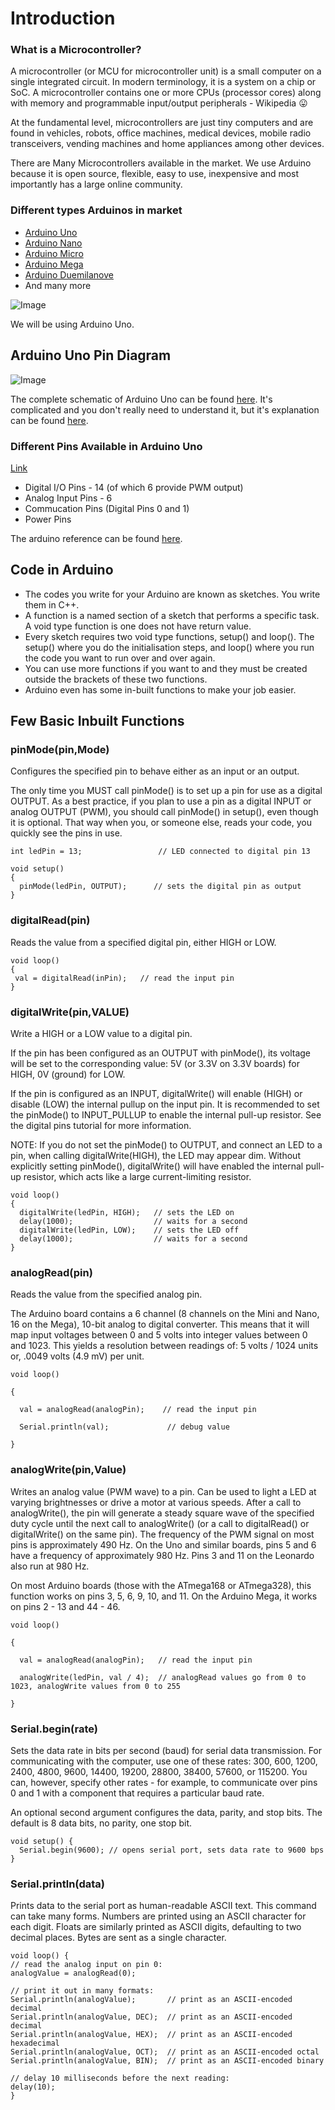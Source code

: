 # Introduction

### What is a Microcontroller?
A microcontroller (or MCU for microcontroller unit) is a small computer on a single integrated circuit. In modern terminology, it is a system on a chip or SoC. A microcontroller contains one or more CPUs (processor cores) along with memory and programmable input/output peripherals - Wikipedia  :stuck_out_tongue:

At the fundamental level, microcontrollers are just tiny computers and are found in vehicles, robots, office machines, medical devices, mobile radio transceivers, vending machines and home appliances among other devices.


There are Many Microcontrollers available in the market.
We use Arduino because it is open source, flexible, easy to use, inexpensive and most importantly has a large online community.

### Different types Arduinos in market
  * [Arduino Uno](https://store.arduino.cc/usa/arduino-uno-rev3)
  * [Arduino Nano ](https://store.arduino.cc/usa/arduino-nano)
  * [Arduino Micro](https://store.arduino.cc/usa/arduino-micro)
  * [Arduino Mega](https://store.arduino.cc/usa/arduino-mega-2560-rev3)
  * [Arduino Duemilanove](https://www.arduino.cc/en/Main/arduinoBoardDuemilanove)
  * And many more 

![Image](https://arduinoespblog.files.wordpress.com/2016/03/tipos-de-arduino.png)

We will be using Arduino Uno.

## Arduino Uno Pin Diagram

  ![Image](https://www.robomart.com/image/catalog/RM0058/01.jpg)

The complete schematic of Arduino Uno can be found [here](https://www.arduino.cc/en/uploads/Main/arduino-uno-schematic.pdf). It's complicated and you don't really need to understand it, but it's explanation can be found [here](https://www.allaboutcircuits.com/technical-articles/understanding-arduino-uno-hardware-design/).

### Different Pins Available in Arduino Uno
   [Link]()

   * Digital I/O Pins  - 14 (of which 6 provide PWM output)
   * Analog Input Pins - 6
   * Commucation Pins (Digital Pins 0 and 1)
   * Power Pins

The arduino reference can be found [here](https://www.arduino.cc/en/Reference/Board).


## Code in Arduino
* The codes you write for your Arduino are known as sketches. You write them in C++.
* A function is a named section of a sketch that performs a specific task. A void type function is one does not have return value.
* Every sketch requires two void type functions, setup() and loop(). The setup() where you do the initialisation steps, and loop() where you run the code you want to run over and over again.
* You can use more functions if you want to and they must be created outside the brackets of these two functions. 
* Arduino even has some in-built functions to make your job easier.



## Few Basic Inbuilt Functions

### pinMode(pin,Mode)
   Configures the specified pin to behave either as an input or an output. 

   The only time you MUST call pinMode() is to set up a pin for use as a digital OUTPUT.  As a best practice, if you plan to use a pin as a digital INPUT or analog OUTPUT (PWM), you should call pinMode() in setup(), even though it is optional.  That way when you, or someone else, reads your code, you quickly see the pins in use.
   ```
   int ledPin = 13;                 // LED connected to digital pin 13

   void setup()
   {
     pinMode(ledPin, OUTPUT);      // sets the digital pin as output
   }
   ```
### digitalRead(pin)
   Reads the value from a specified digital pin, either HIGH or LOW.
   ```
  void loop()
  {
    val = digitalRead(inPin);   // read the input pin
  }
   ```
### digitalWrite(pin,VALUE)

  Write a HIGH or a LOW value to a digital pin.

  If the pin has been configured as an OUTPUT with pinMode(), its voltage will be set to the corresponding value: 5V (or 3.3V on 3.3V boards) for HIGH, 0V (ground) for LOW.

  If the pin is configured as an INPUT, digitalWrite() will enable (HIGH) or disable (LOW) the internal pullup on the input pin. It is recommended to set the pinMode() to INPUT_PULLUP to enable the internal pull-up resistor. See the digital pins tutorial for more information.

  NOTE: If you do not set the pinMode() to OUTPUT, and connect an LED to a pin, when calling digitalWrite(HIGH), the LED may appear dim. Without explicitly setting pinMode(), digitalWrite() will have enabled the internal pull-up resistor, which acts like a large current-limiting resistor.
  ```
  void loop()
  {
    digitalWrite(ledPin, HIGH);   // sets the LED on
    delay(1000);                  // waits for a second
    digitalWrite(ledPin, LOW);    // sets the LED off
    delay(1000);                  // waits for a second
  }
  ```
### analogRead(pin)
  Reads the value from the specified analog pin.

  The Arduino board contains a 6 channel (8 channels on the Mini and Nano, 16 on the Mega), 10-bit analog to digital converter. This means that it will map input voltages between 0 and 5 volts into integer values between 0 and 1023. This yields a resolution between readings of: 5 volts / 1024 units or, .0049 volts (4.9 mV) per unit. 

  ```
  void loop()

  {

    val = analogRead(analogPin);    // read the input pin

    Serial.println(val);             // debug value

  }
  ```

### analogWrite(pin,Value)
  Writes an analog value (PWM wave) to a pin. Can be used to light a LED at varying brightnesses or drive a motor at various speeds. 
  After a call to analogWrite(), the pin will generate a steady square wave of the specified duty cycle until the next call to analogWrite() (or a call to digitalRead() or digitalWrite() on the same pin). The frequency of the PWM signal on most pins is approximately 490 Hz. On the Uno and similar boards, pins 5 and 6 have a frequency of approximately 980 Hz. Pins 3 and 11 on the Leonardo also run at 980 Hz.

  On most Arduino boards (those with the ATmega168 or ATmega328), this function works on pins 3, 5, 6, 9, 10, and 11. On the Arduino Mega, it works on pins 2 - 13 and 44 - 46. 
  ```
  void loop()

  {

    val = analogRead(analogPin);   // read the input pin

    analogWrite(ledPin, val / 4);  // analogRead values go from 0 to 1023, analogWrite values from 0 to 255

  }
  ```
### Serial.begin(rate)
  Sets the data rate in bits per second (baud) for serial data transmission. 
  For communicating with the computer, use one of these rates: 300, 600, 1200, 2400, 4800, 9600, 14400, 19200, 28800, 38400, 57600, or 115200. You can, however, specify other rates - for example, to communicate over pins 0 and 1 with a component that requires a particular baud rate.

  An optional second argument configures the data, parity, and stop bits. The default is 8 data bits, no parity, one stop bit.

  ```
  void setup() {
    Serial.begin(9600); // opens serial port, sets data rate to 9600 bps
  }
  ```
### Serial.println(data)
  Prints data to the serial port as human-readable ASCII text. 
  This command can take many forms. Numbers are printed using an ASCII character for each digit. Floats are similarly printed as ASCII digits, defaulting to two decimal places. Bytes are sent as a single character.

  ```
  void loop() {
  // read the analog input on pin 0:
  analogValue = analogRead(0);

  // print it out in many formats:
  Serial.println(analogValue);       // print as an ASCII-encoded decimal
  Serial.println(analogValue, DEC);  // print as an ASCII-encoded decimal
  Serial.println(analogValue, HEX);  // print as an ASCII-encoded hexadecimal
  Serial.println(analogValue, OCT);  // print as an ASCII-encoded octal
  Serial.println(analogValue, BIN);  // print as an ASCII-encoded binary

  // delay 10 milliseconds before the next reading:
  delay(10);
  }
  ```
